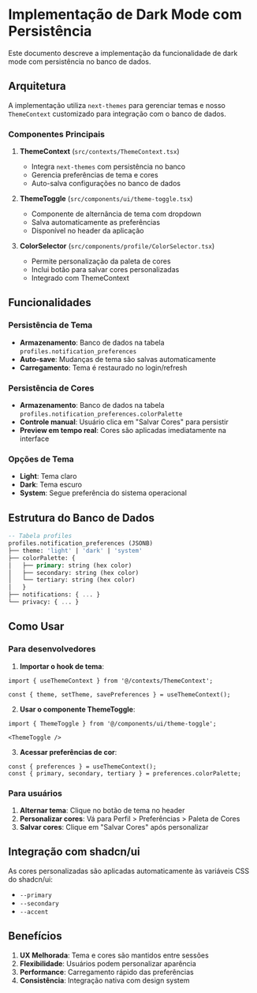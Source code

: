 # Implementação de Dark Mode com Persistência

Este documento descreve a implementação da funcionalidade de dark mode com persistência no banco de dados.

## Arquitetura

A implementação utiliza `next-themes` para gerenciar temas e nosso `ThemeContext` customizado para integração com o banco de dados.

### Componentes Principais

1. **ThemeContext** (`src/contexts/ThemeContext.tsx`)
   - Integra `next-themes` com persistência no banco
   - Gerencia preferências de tema e cores
   - Auto-salva configurações no banco de dados

2. **ThemeToggle** (`src/components/ui/theme-toggle.tsx`)
   - Componente de alternância de tema com dropdown
   - Salva automaticamente as preferências
   - Disponível no header da aplicação

3. **ColorSelector** (`src/components/profile/ColorSelector.tsx`)
   - Permite personalização da paleta de cores
   - Inclui botão para salvar cores personalizadas
   - Integrado com ThemeContext

## Funcionalidades

### Persistência de Tema
- **Armazenamento**: Banco de dados na tabela `profiles.notification_preferences`
- **Auto-save**: Mudanças de tema são salvas automaticamente
- **Carregamento**: Tema é restaurado no login/refresh

### Persistência de Cores
- **Armazenamento**: Banco de dados na tabela `profiles.notification_preferences.colorPalette`
- **Controle manual**: Usuário clica em "Salvar Cores" para persistir
- **Preview em tempo real**: Cores são aplicadas imediatamente na interface

### Opções de Tema
- **Light**: Tema claro
- **Dark**: Tema escuro
- **System**: Segue preferência do sistema operacional

## Estrutura do Banco de Dados

```sql
-- Tabela profiles
profiles.notification_preferences (JSONB)
├── theme: 'light' | 'dark' | 'system'
├── colorPalette: {
│   ├── primary: string (hex color)
│   ├── secondary: string (hex color)
│   └── tertiary: string (hex color)
│   }
├── notifications: { ... }
└── privacy: { ... }
```

## Como Usar

### Para desenvolvedores

1. **Importar o hook de tema**:
```tsx
import { useThemeContext } from '@/contexts/ThemeContext';

const { theme, setTheme, savePreferences } = useThemeContext();
```

2. **Usar o componente ThemeToggle**:
```tsx
import { ThemeToggle } from '@/components/ui/theme-toggle';

<ThemeToggle />
```

3. **Acessar preferências de cor**:
```tsx
const { preferences } = useThemeContext();
const { primary, secondary, tertiary } = preferences.colorPalette;
```

### Para usuários

1. **Alternar tema**: Clique no botão de tema no header
2. **Personalizar cores**: Vá para Perfil > Preferências > Paleta de Cores
3. **Salvar cores**: Clique em "Salvar Cores" após personalizar

## Integração com shadcn/ui

As cores personalizadas são aplicadas automaticamente às variáveis CSS do shadcn/ui:
- `--primary`
- `--secondary` 
- `--accent`

## Benefícios

1. **UX Melhorada**: Tema e cores são mantidos entre sessões
2. **Flexibilidade**: Usuários podem personalizar aparência
3. **Performance**: Carregamento rápido das preferências
4. **Consistência**: Integração nativa com design system
